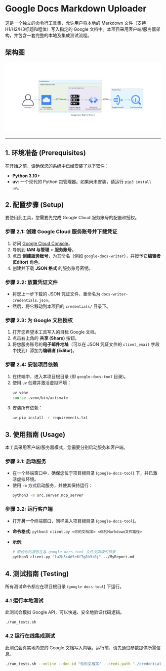 # Google Docs Markdown Uploader

这是一个独立的命令行工具集，允许用户将本地的 Markdown 文件（支持H1/H2/H3标题和粗体）写入指定的 Google 文档中。本项目采用客户端/服务器架构，并包含一套完整的本地及集成测试流程。

## 架构图

![项目架构图](./generated-diagrams/architecture.png)

---

## 1. 环境准备 (Prerequisites)

在开始之前，请确保您的系统中已经安装了以下软件：

- **Python 3.10+**
- **uv**: 一个现代的 Python 包管理器。如果尚未安装，请运行 `pip3 install uv`。

## 2. 配置步骤 (Setup)

要使用此工具，您需要先完成 Google Cloud 服务账号的配置和授权。

### 步骤 2.1: 创建 Google Cloud 服务账号并下载凭证

1.  访问 [Google Cloud Console](https://console.cloud.google.com/)。
2.  导航到 **IAM 与管理** > **服务账号**。
3.  点击 **创建服务账号**，为其命名（例如 `google-docs-writer`），并授予它**编辑者 (Editor)** 角色。
4.  创建并下载 **JSON 格式** 的服务账号密钥。

### 步骤 2.2: 放置凭证文件

- 将您上一步下载的 JSON 凭证文件，重命名为 `docs-writer-credentials.json`。
- 然后，将它移动到本项目的 `credentials/` 目录下。

### 步骤 2.3: 为 Google 文档授权

1.  打开您希望本工具写入的目标 Google 文档。
2.  点击右上角的 **共享 (Share)** 按钮。
3.  将您服务账号的**电子邮件地址**（可以在 JSON 凭证文件的 `client_email` 字段中找到）添加为**编辑者 (Editor)**。

### 步骤 2.4: 安装项目依赖

1.  在终端中，进入本项目根目录 (即 `google-docs-tool` 目录)。
2.  使用 `uv` 创建并激活虚拟环境：
    ```bash
    uv venv
    source .venv/bin/activate
    ```
3.  安装所有依赖：
    ```bash
    uv pip install -r requirements.txt
    ```

## 3. 使用指南 (Usage)

本工具采用客户端/服务器模式，您需要分别启动服务和客户端。

### 步骤 3.1: 启动服务

- 在一个终端窗口中，确保您位于项目根目录 (`google-docs-tool`) 下，并已激活虚拟环境。
- 使用 `-m` 方式启动服务，并使其保持运行：
  ```bash
  python3 -m src.server.mcp_server
  ```

### 步骤 3.2: 运行客户端

- 打开**另一个**终端窗口，同样进入项目根目录 (`google-docs-tool`)。
- **命令格式**: `python3 client.py <你的文档ID> <你的Markdown文件路径>`

- **示例**:
  ```bash
  # 假设你的报告在与 google-docs-tool 文件夹同级的目录
  python3 client.py "1a2b3c4d5e6f7g8h9i0j" ../MyReport.md
  ```

## 4. 测试指南 (Testing)

所有测试命令都应在项目根目录 (`google-docs-tool`) 下运行。

### 4.1 运行本地测试

此测试会模拟 Google API，可以快速、安全地验证代码逻辑。

```bash
./run_tests.sh
```

### 4.2 运行在线集成测试

此测试会真实地向您的 Google 文档写入内容。运行前，请先通过参数提供所需信息。

```bash
./run_tests.sh --online --doc-id "你的文档ID" --creds-path "./credentials/docs-writer-credentials.json"
```
